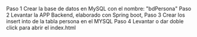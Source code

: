 Paso 1
Crear la base de datos en MySQL con el nombre: "bdPersona"
Paso 2
Levantar la APP Backend, elaborado con Spring boot,
Paso 3
Crear los insert into de la tabla persona en el MYSQL
Paso 4
Levantar o dar doble click para abrir el index.html
